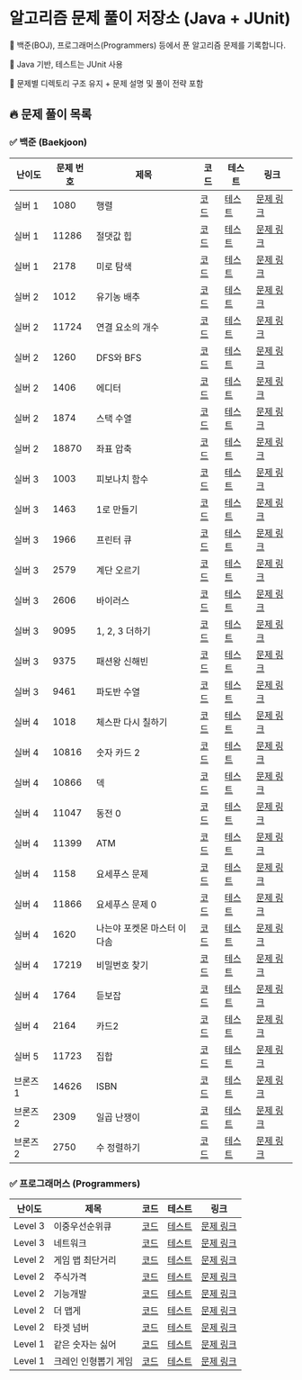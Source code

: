 # 알고리즘 문제 풀이 저장소 (Java + JUnit)
📘 백준(BOJ), 프로그래머스(Programmers) 등에서 푼 알고리즘 문제를 기록합니다.

📌 Java 기반, 테스트는 JUnit 사용

📂 문제별 디렉토리 구조 유지 + 문제 설명 및 풀이 전략 포함

## 🔥 문제 풀이 목록


### ✅ 백준 (Baekjoon)

| 난이도 | 문제 번호 | 제목 | 코드 | 테스트 | 링크 |
|--------|-----------|------|------|--------|---|
| 실버 1 | 1080 | 행렬 | [코드](./src/main/java/baekjoon/BOJ_1080.java) | [테스트](./src/test/java/baekjoon/BOJ1080Test.java) | [문제 링크](https://www.acmicpc.net/problem/1080) |
| 실버 1 | 11286 | 절댓값 힙 | [코드](./src/main/java/baekjoon/BOJ_11286.java) | [테스트](./src/test/java/baekjoon/BOJ11286Test.java) | [문제 링크](https://www.acmicpc.net/problem/11286) |
| 실버 1 | 2178 | 미로 탐색 | [코드](./src/main/java/baekjoon/BOJ_2178.java) | [테스트](./src/test/java/baekjoon/BOJ2178Test.java) | [문제 링크](https://www.acmicpc.net/problem/2178) |
| 실버 2 | 1012 | 유기농 배추 | [코드](./src/main/java/baekjoon/BOJ_1012.java) | [테스트](./src/test/java/baekjoon/BOJ1012Test.java) | [문제 링크](https://www.acmicpc.net/problem/1012) |
| 실버 2 | 11724 | 연결 요소의 개수 | [코드](./src/main/java/baekjoon/BOJ_11724.java) | [테스트](./src/test/java/baekjoon/BOJ11724Test.java) | [문제 링크](https://www.acmicpc.net/problem/11724) |
| 실버 2 | 1260 | DFS와 BFS | [코드](./src/main/java/baekjoon/BOJ_1260.java) | [테스트](./src/test/java/baekjoon/BOJ1260Test.java) | [문제 링크](https://www.acmicpc.net/problem/1260) |
| 실버 2 | 1406 | 에디터 | [코드](./src/main/java/baekjoon/BOJ_1406.java) | [테스트](./src/test/java/baekjoon/BOJ1406Test.java) | [문제 링크](https://www.acmicpc.net/problem/1406) |
| 실버 2 | 1874 | 스택 수열 | [코드](./src/main/java/baekjoon/BOJ_1874.java) | [테스트](./src/test/java/baekjoon/BOJ1874Test.java) | [문제 링크](https://www.acmicpc.net/problem/1874) |
| 실버 2 | 18870 | 좌표 압축 | [코드](./src/main/java/baekjoon/BOJ_18870.java) | [테스트](./src/test/java/baekjoon/BOJ18870Test.java) | [문제 링크](https://www.acmicpc.net/problem/18870) |
| 실버 3 | 1003 | 피보나치 함수 | [코드](./src/main/java/baekjoon/BOJ_1003.java) | [테스트](./src/test/java/baekjoon/BOJ1003Test.java) | [문제 링크](https://www.acmicpc.net/problem/1003) |
| 실버 3 | 1463 | 1로 만들기 | [코드](./src/main/java/baekjoon/BOJ_1463.java) | [테스트](./src/test/java/baekjoon/BOJ1463Test.java) | [문제 링크](https://www.acmicpc.net/problem/1463) |
| 실버 3 | 1966 | 프린터 큐 | [코드](./src/main/java/baekjoon/BOJ_1966.java) | [테스트](./src/test/java/baekjoon/BOJ1966Test.java) | [문제 링크](https://www.acmicpc.net/problem/1966) |
| 실버 3 | 2579 | 계단 오르기 | [코드](./src/main/java/baekjoon/BOJ_2579.java) | [테스트](./src/test/java/baekjoon/BOJ2579Test.java) | [문제 링크](https://www.acmicpc.net/problem/2579) |
| 실버 3 | 2606 | 바이러스 | [코드](./src/main/java/baekjoon/BOJ_2606.java) | [테스트](./src/test/java/baekjoon/BOJ2606Test.java) | [문제 링크](https://www.acmicpc.net/problem/2606) |
| 실버 3 | 9095 | 1, 2, 3 더하기 | [코드](./src/main/java/baekjoon/BOJ_9095.java) | [테스트](./src/test/java/baekjoon/BOJ9095Test.java) | [문제 링크](https://www.acmicpc.net/problem/9095) |
| 실버 3 | 9375 | 패션왕 신해빈 | [코드](./src/main/java/baekjoon/BOJ_9375.java) | [테스트](./src/test/java/baekjoon/BOJ9375Test.java) | [문제 링크](https://www.acmicpc.net/problem/9375) |
| 실버 3 | 9461 | 파도반 수열 | [코드](./src/main/java/baekjoon/BOJ_9461.java) | [테스트](./src/test/java/baekjoon/BOJ9461Test.java) | [문제 링크](https://www.acmicpc.net/problem/9461) |
| 실버 4 | 1018 | 체스판 다시 칠하기 | [코드](./src/main/java/baekjoon/BOJ_1018.java) | [테스트](./src/test/java/baekjoon/BOJ1018Test.java) | [문제 링크](https://www.acmicpc.net/problem/1018) |
| 실버 4 | 10816 | 숫자 카드 2 | [코드](./src/main/java/baekjoon/BOJ_10816.java) | [테스트](./src/test/java/baekjoon/BOJ10816Test.java) | [문제 링크](https://www.acmicpc.net/problem/10816) |
| 실버 4 | 10866 | 덱 | [코드](./src/main/java/baekjoon/BOJ_10866.java) | [테스트](./src/test/java/baekjoon/BOJ10866Test.java) | [문제 링크](https://www.acmicpc.net/problem/10866) |
| 실버 4 | 11047 | 동전 0 | [코드](./src/main/java/baekjoon/BOJ_11047.java) | [테스트](./src/test/java/baekjoon/BOJ11047Test.java) | [문제 링크](https://www.acmicpc.net/problem/11047) |
| 실버 4 | 11399 | ATM | [코드](./src/main/java/baekjoon/BOJ_11399.java) | [테스트](./src/test/java/baekjoon/BOJ11399Test.java) | [문제 링크](https://www.acmicpc.net/problem/11399) |
| 실버 4 | 1158 | 요세푸스 문제 | [코드](./src/main/java/baekjoon/BOJ_1158.java) | [테스트](./src/test/java/baekjoon/BOJ1158Test.java) | [문제 링크](https://www.acmicpc.net/problem/1158) |
| 실버 4 | 11866 | 요세푸스 문제 0 | [코드](./src/main/java/baekjoon/BOJ_11866.java) | [테스트](./src/test/java/baekjoon/BOJ11866Test.java) | [문제 링크](https://www.acmicpc.net/problem/11866) |
| 실버 4 | 1620 | 나는야 포켓몬 마스터 이다솜 | [코드](./src/main/java/baekjoon/BOJ_1620.java) | [테스트](./src/test/java/baekjoon/BOJ1620Test.java) | [문제 링크](https://www.acmicpc.net/problem/1620) |
| 실버 4 | 17219 | 비밀번호 찾기 | [코드](./src/main/java/baekjoon/BOJ_17219.java) | [테스트](./src/test/java/baekjoon/BOJ17219Test.java) | [문제 링크](https://www.acmicpc.net/problem/17219) |
| 실버 4 | 1764 | 듣보잡 | [코드](./src/main/java/baekjoon/BOJ_1764.java) | [테스트](./src/test/java/baekjoon/BOJ1764Test.java) | [문제 링크](https://www.acmicpc.net/problem/1764) |
| 실버 4 | 2164 | 카드2 | [코드](./src/main/java/baekjoon/BOJ_2164.java) | [테스트](./src/test/java/baekjoon/BOJ2164Test.java) | [문제 링크](https://www.acmicpc.net/problem/2164) |
| 실버 5 | 11723 | 집합 | [코드](./src/main/java/baekjoon/BOJ_11723.java) | [테스트](./src/test/java/baekjoon/BOJ11723Test.java) | [문제 링크](https://www.acmicpc.net/problem/11723) |
| 브론즈 1 | 14626 | ISBN | [코드](./src/main/java/baekjoon/BOJ_14626.java) | [테스트](./src/test/java/baekjoon/BOJ14626Test.java) | [문제 링크](https://www.acmicpc.net/problem/14626) |
| 브론즈 2 | 2309 | 일곱 난쟁이 | [코드](./src/main/java/baekjoon/BOJ_2309.java) | [테스트](./src/test/java/baekjoon/BOJ2309Test.java) | [문제 링크](https://www.acmicpc.net/problem/2309) |
| 브론즈 2 | 2750 | 수 정렬하기 | [코드](./src/main/java/baekjoon/BOJ_2750.java) | [테스트](./src/test/java/baekjoon/BOJ2750Test.java) | [문제 링크](https://www.acmicpc.net/problem/2750) |



### ✅ 프로그래머스 (Programmers)

| 난이도 | 제목 | 코드 | 테스트 | 링크 |
|--------|------|------|--------|---|
| Level 3 | 이중우선순위큐 | [코드](./src/main/java/programmers/PG_42628.java) | [테스트](./src/test/java/programmers/PG42628Test.java) | [문제 링크](https://school.programmers.co.kr/learn/courses/30/lessons/42628) |
| Level 3 | 네트워크 | [코드](./src/main/java/programmers/PG_43162.java) | [테스트](./src/test/java/programmers/PG43162Test.java) | [문제 링크](https://school.programmers.co.kr/learn/courses/30/lessons/43162) |
| Level 2 | 게임 맵 최단거리 | [코드](./src/main/java/programmers/PG_1844.java) | [테스트](./src/test/java/programmers/PG1844Test.java) | [문제 링크](https://school.programmers.co.kr/learn/courses/30/lessons/1844) |
| Level 2 | 주식가격 | [코드](./src/main/java/programmers/PG_42584.java) | [테스트](./src/test/java/programmers/PG42584Test.java) | [문제 링크](https://school.programmers.co.kr/learn/courses/30/lessons/42584) |
| Level 2 | 기능개발 | [코드](./src/main/java/programmers/PG_42586.java) | [테스트](./src/test/java/programmers/PG42586Test.java) | [문제 링크](https://school.programmers.co.kr/learn/courses/30/lessons/42586) |
| Level 2 | 더 맵게 | [코드](./src/main/java/programmers/PG_42626.java) | [테스트](./src/test/java/programmers/PG42626Test.java) | [문제 링크](https://school.programmers.co.kr/learn/courses/30/lessons/42626) |
| Level 2 | 타겟 넘버 | [코드](./src/main/java/programmers/PG_43165.java) | [테스트](./src/test/java/programmers/PG43165Test.java) | [문제 링크](https://school.programmers.co.kr/learn/courses/30/lessons/43165) |
| Level 1 | 같은 숫자는 싫어 | [코드](./src/main/java/programmers/PG_12906.java) | [테스트](./src/test/java/programmers/PG12906Test.java) | [문제 링크](https://school.programmers.co.kr/learn/courses/30/lessons/12906) |
| Level 1 | 크레인 인형뽑기 게임 | [코드](./src/main/java/programmers/PG_64061.java) | [테스트](./src/test/java/programmers/PG64061Test.java) | [문제 링크](https://school.programmers.co.kr/learn/courses/30/lessons/64061) |